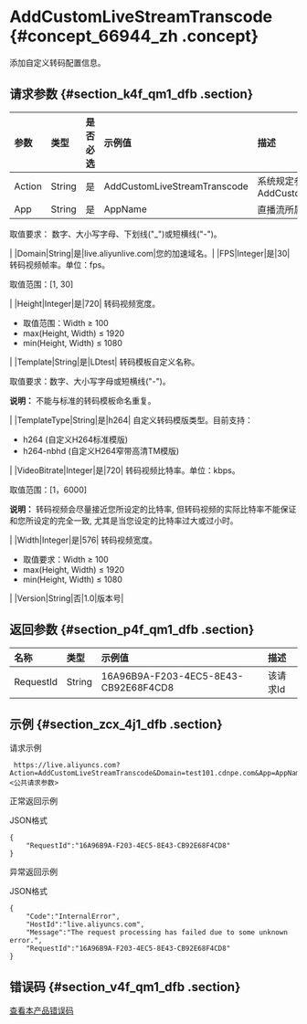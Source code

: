 # AddCustomLiveStreamTranscode {#concept_66944_zh .concept}

添加自定义转码配置信息。

## 请求参数 {#section_k4f_qm1_dfb .section}

|参数|类型|是否必选|示例值|描述|
|:-|:-|:---|:--|:-|
|Action|String|是|AddCustomLiveStreamTranscode|系统规定参数。取值：AddCustomLiveStreamTranscode|
|App|String|是|AppName| 直播流所属应用名称。

 取值要求： 数字、大小写字母、下划线\("\_"\)或短横线\("-"\)。

 |
|Domain|String|是|live.aliyunlive.com|您的加速域名。|
|FPS|Integer|是|30| 转码视频帧率。单位：fps。

 取值范围：\[1, 30\]

 |
|Height|Integer|是|720| 转码视频宽度。

 -   取值范围：Width ≥ 100
-   max\(Height, Width\) ≤ 1920
-   min\(Height, Width\) ≤ 1080

 |
|Template|String|是|LDtest| 转码模板自定义名称。

 取值要求：数字、大小写字母或短横线\("-"\)。

**说明：** 不能与标准的转码模板命名重复。

 |
|TemplateType|String|是|h264| 自定义转码模版类型。目前支持：

 -   h264 \(自定义H264标准模版\)
-   h264-nbhd \(自定义H264窄带高清TM模版\)

 |
|VideoBitrate|Integer|是|720| 转码视频比特率。单位：kbps。

 取值范围：\[1，6000\]

**说明：** 转码视频会尽量接近您所设定的比特率, 但转码视频的实际比特率不能保证和您所设定的完全一致, 尤其是当您设定的比特率过大或过小时。

 |
|Width|Integer|是|576| 转码视频宽度。

 -   取值要求：Width ≥ 100
-   max\(Height, Width\) ≤ 1920
-   min\(Height, Width\) ≤ 1080

 |
|Version|String|否|1.0|版本号|

## 返回参数 {#section_p4f_qm1_dfb .section}

|名称|类型|示例值|描述|
|:-|:-|:--|:-|
|RequestId|String|16A96B9A-F203-4EC5-8E43-CB92E68F4CD8|该请求Id|

## 示例 {#section_zcx_4j1_dfb .section}

请求示例

```
 https://live.aliyuncs.com?Action=AddCustomLiveStreamTranscode&Domain=test101.cdnpe.com&App=AppName&Template=LDtest&TemplateType=h264&Height=1280&Width=720&FPS=25&VideoBitrate=2400&<公共请求参数>
```

正常返回示例

JSON格式

```
{
    "RequestId":"16A96B9A-F203-4EC5-8E43-CB92E68F4CD8"
}
```

异常返回示例

JSON格式

```
{
    "Code":"InternalError",
    "HostId":"live.aliyuncs.com",
    "Message":"The request processing has failed due to some unknown error.",
    "RequestId":"16A96B9A-F203-4EC5-8E43-CB92E68F4CD8"
}
```

## 错误码 {#section_v4f_qm1_dfb .section}

[查看本产品错误码](https://error-center.aliyun.com/status/product/live)

